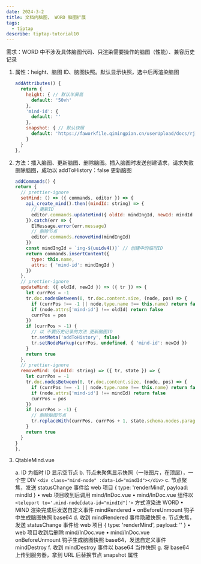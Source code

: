 ```yaml
---
date: 2024-3-2
title: 文档内脑图， WORD 脑图扩展
tags:
  - tiptap
describe: tiptap-tutorial10
---
```


需求：WORD 中不涉及具体脑图代码、只渲染需要操作的脑图（性能）、兼容历史记录

1. 属性：height、脑图 ID、脑图快照。默认显示快照，选中后再渲染脑图

   ```js
   addAttributes() {
     return {
       height: { // 默认半屏高
         default: '50vh'
       },
       'mind-id': {
         default: ''
       },
       snapshot: { // 默认快照
         default: 'https://faworkfile.qimingpian.cn/userUpload/docs/rjU0JlwXSfvtcdjiGExIQgQIczZUExReBjOcqzTI.svg'
       }
     }
   },
   ```

2. 方法：插入脑图、更新脑图、删除脑图。插入脑图时发送创建请求，请求失败删除脑图，成功以 addToHistory：false 更新脑图

   ```js
   addCommands() {
   return {
     // prettier-ignore
     setMind: () => ({ commands, editor }) => {
       api_create_mind().then((mindId: string) => {
         // 更新ID
         editor.commands.updateMind({ oldId: mindIngId, newId: mindId })
       }).catch(err => {
         ElMessage.error(err.message)
         // 删除节点
         editor.commands.removeMind(mindIngId)
       })
       const mindIngId = `ing-${uuidv4()}` // 创建中的临时ID
       return commands.insertContent({
         type: this.name,
         attrs: { 'mind-id': mindIngId }
       })
     },
     // prettier-ignore
     updateMind: ({ oldId, newId }) => ({ tr }) => {
       let currPos = -1
       tr.doc.nodesBetween(0, tr.doc.content.size, (node, pos) => {
         if (currPos !== -1 || node.type.name !== this.name) return false
         if (node.attrs['mind-id'] !== oldId) return false
         currPos = pos
       })
       if (currPos > -1) {
         // 以 不要历史记录的方法 更新脑图ID
         tr.setMeta('addToHistory', false)
         tr.setNodeMarkup(currPos, undefined, { 'mind-id': newId })
       }
       return true
     },
     // prettier-ignore
     removeMind: (mindId: string) => ({ tr, state }) => {
       let currPos = -1
       tr.doc.nodesBetween(0, tr.doc.content.size, (node, pos) => {
         if (currPos !== -1 || node.type.name !== this.name) return false
         if (node.attrs['mind-id'] !== mindId) return false
         currPos = pos
       })
       if (currPos > -1) {
         // 删除脑图节点
         tr.replaceWith(currPos, currPos + 1, state.schema.nodes.paragraph.create())
       }
       return true
     }
   }
   },
   ```

3. QtableMind.vue

   a. ID 为临时 ID 显示空节点
   b. 节点未聚焦显示快照（一张图片，在顶层），一个空 DIV `<div class="mind-node" :data-id="mindId"></div>`
   c. 节点聚焦，发送 statusChange 事件给 web 项目 { type: 'renderMind', payload: mindId }
   • web 项目收到后调用 mind/InDoc.vue
   • mind/InDoc.vue 组件以 `<teleport to='.mind-node[data-id="mindId"]'>` 方式渲染进 WORD
   • MIND 渲染完成后发送自定义事件 mindRendered
   • onBeforeUnmount 钩子中生成脑图快照 base64
   d. 收到 mindRendered 事件隐藏快照
   e. 节点失焦，发送 statusChange 事件给 web 项目 { type: 'renderMind', payload: '' }
   • web 项目收到后删除 mind/InDoc.vue
   • mind/InDoc.vue onBeforeUnmount 钩子生成脑图快照 base64，发送自定义事件 mindDestroy
   f. 收到 mindDestroy 事件以 base64 当作快照
   g. 将 base64 上传到服务器，拿到 URL 后替换节点 snapshot 属性
